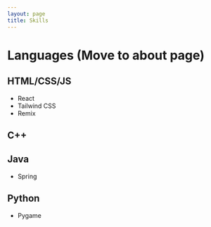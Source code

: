 ```yaml
---
layout: page
title: Skills
---
```


# Languages (Move to about page)

## HTML/CSS/JS
- React
- Tailwind CSS
- Remix

## C++

## Java
- Spring

## Python
- Pygame